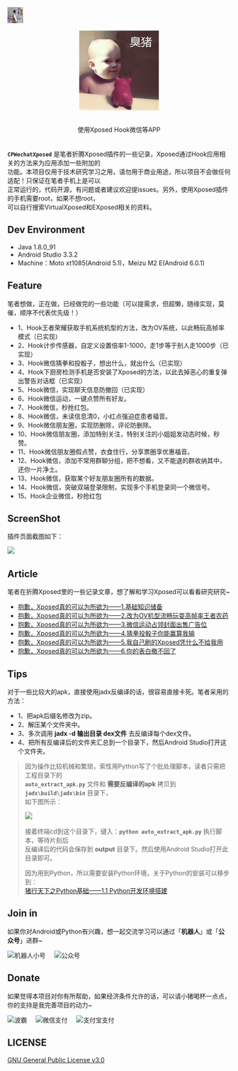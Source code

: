 <p  align="left">
    <a href="https://github.com/coder-pig/"><img alt="logo" width="36" height="36" src="res/head_icon.png" alt="coderpig">
    </a>
</p>

<p  align="center">
<img src="res/project_icon.jpg">
</p>

<p align="center" style="margin: 30px 0 35px;">使用Xposed Hook微信等APP</p>



**`CPWechatXposed`** 是笔者折腾Xposed插件的一些记录，Xposed通过Hook应用相关的方法来为应用添加一些附加的<br>
功能。本项目仅用于技术研究学习之用，请勿用于商业用途，所以项目不会做任何适配！只保证在笔者手机上是可以<br>
正常运行的，代码开源，有问题或者建议欢迎提issues。另外，使用Xposed插件的手机需要root，如果不想root，<br>
可以自行搜索VirtualXposed和EXposed相关的资料。


## Dev Environment

- Java 1.8.0_91
- Android Studio 3.3.2
- Machine：Moto xt1085(Android 5.1)，Meizu M2 E(Android 6.0.1)

## Feature

笔者想做，正在做，已经做完的一些功能（可以提需求，但超懒，随缘实现，莫催，顺序不代表优先级！）

- 1、Hook王者荣耀获取手机系统机型的方法，改为OV系统，以此畅玩高帧率模式（已实现）
- 2、Hook计步传感器，自定义设置倍率1-1000，走1步等于别人走1000步（已实现）
- 3、Hook微信猜拳和投骰子，想出什么，就出什么（已实现）
- 4、Hook下厨房检测手机是否安装了Xposed的方法，以此去掉恶心的重复弹出警告对话框（已实现）
- 5、Hook微信，实现聊天信息防撤回（已实现）
- 6、Hook微信运动，一键点赞所有好友。
- 7、Hook微信，秒抢红包。
- 8、Hook微信，未读信息清0，小红点强迫症患者福音。
- 9、Hook微信朋友圈，实现防删除，评论防删除。
- 10、Hook微信朋友圈，添加特别关注，特别关注的小姐姐发动态时候，秒赞。
- 11、Hook微信朋友圈假点赞，衣食住行，分享票圈享优惠福音。
- 12、Hook微信，添加不常用群聊分组，把不想看，又不能退的群收纳其中，还你一片净土。
- 13、Hook微信，获取某个好友朋友圈所有的数据。
- 14、Hook微信，突破双端登录限制，实现多个手机登录同一个微信号。
- 15、Hook企业微信，秒抢红包

## ScreenShot

插件页面截图如下：

![](http://static.zybuluo.com/coder-pig/5pcx5xzg1t1urbh2qsmf6er5/1.png)

## Article

笔者在折腾Xposed里的一些记录文章，想了解和学习Xposed可以看看研究研究~


- [抱歉，Xposed真的可以为所欲为——1.基础知识储备](https://juejin.im/post/5ad9886df265da0b776f3dcb)
- [抱歉，Xposed真的可以为所欲为——2.改为OV机型流畅玩耍高帧率王者农药](https://juejin.im/post/5adafc1ef265da0b83365204)
- [抱歉，Xposed真的可以为所欲为——3.微信运动占领封面出售广告位](https://juejin.im/post/5adf1d846fb9a07abb234015)
- [抱歉，Xposed真的可以为所欲为——4.猜拳投骰子你能赢算我输](https://juejin.im/post/5ae1fe0e518825672a02a248)
- [抱歉，Xposed真的可以为所欲为——5.我自己刷的Xposed凭什么不给我用](https://juejin.im/post/5b167a665188257d86687b22)
- [抱歉，Xposed真的可以为所欲为——6.你的表白撤不回了](https://juejin.im/post/5b2e2ba451882574e94f05eb)

## Tips

> 
对于一些比较大的apk，直接使用jadx反编译的话，很容易直接卡死。笔者采用的方法：
> 
- 1、把apk后缀名修改为zip。
- 2、解压某个文件夹中。
- 3、多次调用 **jadx -d 输出目录 dex文件** 去反编译每个dex文件。
- 4、把所有反编译后的文件夹汇总到一个目录下，然后Android Studio打开这个文件夹。
> 
> 因为操作比较机械和繁琐，索性用Python写了个批处理脚本，读者只需把工程目录下的<br>**`auto_extract_apk.py`** 文件和 **需要反编译的apk** 拷贝到 **`jadx\build\jadx\bin`** 目录下，<br>
如下图所示：
> 
> ![](http://static.zybuluo.com/coder-pig/z09hudoorfh43vdj6ijjxryc/2.png)
> 
> 接着终端cd到这个目录下，键入：**`python auto_extract_apk.py`** 执行脚本，等待片刻后<br>
> 反编译后的代码会保存到 **output** 目录下。然后使用Android Studio打开此目录即可。
> 
> 因为用到Python，所以需要安装Python环境，关于Python的安装可以移步到：<br>
> [猪行天下之Python基础——1.1 Python开发环境搭建](https://juejin.im/post/5c9f3a04e51d45210203c699)

## Join in

如果你对Android或Python有兴趣，想一起交流学习可以通过「**机器人**」或「**公众号**」进群~


![机器人小号](http://static.zybuluo.com/coder-pig/i0am4as91l5e5h097yc164xg/robot_qr_code.png)&nbsp;&nbsp;&nbsp;&nbsp;&nbsp;![公众号](http://static.zybuluo.com/coder-pig/5bqg7c257f7o3ffppq1qb46h/public_qr_code.jpg)


## Donate

如果觉得本项目对你有所帮助，如果经济条件允许的话，可以请小猪喝杯一点点，你的支持是我完善项目的动力~

![波霸](http://static.zybuluo.com/coder-pig/w2zfc3t5hh8soqfzpftz0vgj/lqd.jpg)&nbsp;&nbsp;&nbsp;&nbsp;&nbsp;![微信支付](http://static.zybuluo.com/coder-pig/0kvkf4b2nnitsiogugdhxmkw/wc_pay.png)&nbsp;&nbsp;&nbsp;&nbsp;&nbsp;![支付宝支付](http://static.zybuluo.com/coder-pig/fqkl501p6o8zdnqd09ne8l50/zfb_pay.jpg)


## LICENSE

[GNU General Public License v3.0](http://www.gnu.org/licenses/gpl-3.0.html)


  [1]: http://static.zybuluo.com/coder-pig/z09hudoorfh43vdj6ijjxryc/2.png
  [2]: https://juejin.im/post/5c9f3a04e51d45210203c699
